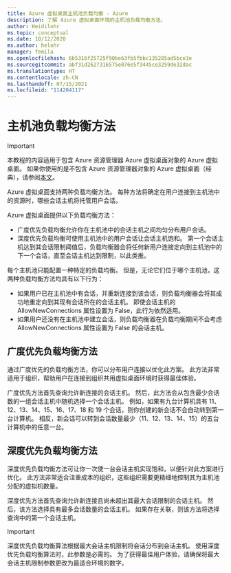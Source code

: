 ```yaml
---
title: Azure 虚拟桌面主机池负载均衡 - Azure
description: 了解 Azure 虚拟桌面环境的主机池负载均衡方法。
author: Heidilohr
ms.topic: conceptual
ms.date: 10/12/2020
ms.author: helohr
manager: femila
ms.openlocfilehash: 6b5316f25725f90be63fb5fbbc135285ad5bce3e
ms.sourcegitcommit: abf31d2627316575e076e5f3445ce3259de32dac
ms.translationtype: HT
ms.contentlocale: zh-CN
ms.lasthandoff: 07/15/2021
ms.locfileid: "114204117"
---
```

# <a name="host-pool-load-balancing-methods"></a>主机池负载均衡方法

>[!IMPORTANT]
>本教程的内容适用于包含 Azure 资源管理器 Azure 虚拟桌面对象的 Azure 虚拟桌面。 如果你使用的是不包含 Azure 资源管理器对象的 Azure 虚拟桌面（经典），请参阅[本文](./virtual-desktop-fall-2019/host-pool-load-balancing-2019.md)。

Azure 虚拟桌面支持两种负载均衡方法。 每种方法将确定在用户连接到主机池中的资源时，哪些会话主机将托管用户会话。

Azure 虚拟桌面提供以下负载均衡方法：

- 广度优先负载均衡允许你在主机池中的会话主机之间均匀分布用户会话。
- 深度优先负载均衡可使用主机池中的用户会话让会话主机饱和。 第一个会话主机达到其会话限制阈值后，负载均衡器会将任何新用户连接定向到主机池中的下一个会话，直至会话主机达到限制，以此类推。

每个主机池只能配置一种特定的负载均衡。 但是，无论它们位于哪个主机池，这两种负载均衡方法均具有以下行为：

- 如果用户已在主机池中有会话，并重新连接到该会话，则负载均衡器会将其成功地重定向到其现有会话所在的会话主机。 即使会话主机的 AllowNewConnections 属性设置为 False，此行为依然适用。
- 如果用户还没有在主机池中建立会话，则负载均衡器在负载均衡期间不会考虑 AllowNewConnections 属性设置为 False 的会话主机。

## <a name="breadth-first-load-balancing-method"></a>广度优先负载均衡方法

通过广度优先的负载均衡方法，你可以分布用户连接以优化此方案。 此方法非常适用于组织，帮助用户在连接到组织共用虚拟桌面环境时获得最佳体验。

广度优先方法首先查询允许新连接的会话主机。 然后，此方法会从包含最少会话数的一组会话主机中随机选择一个会话主机。 例如，如果有九台计算机具有 11、12、13、14、15、16、17、18 和 19 个会话，则你创建的新会话不会自动转到第一台计算机。 相反，新会话可以转到会话数量最少（11、12、13、14、15）的五台计算机中的任意一台。

## <a name="depth-first-load-balancing-method"></a>深度优先负载均衡方法

深度优先负载均衡方法可让你一次使一台会话主机实现饱和，以便针对此方案进行优化。 此方法非常适合注重成本的组织，这些组织需要更精细地控制其为主机池分配的虚拟机数量。

深度优先方法首先查询允许新连接且尚未超出其最大会话限制的会话主机。 然后，该方法选择具有最多会话数量的会话主机。 如果存在关联，则该方法将选择查询中的第一个会话主机。

>[!IMPORTANT]
>深度优先负载均衡算法根据最大会话主机限制将会话分布到会话主机。 使用深度优先负载均衡算法时，此参数是必需的。 为了获得最佳用户体验，请确保将最大会话主机限制参数更改为最适合环境的数字。

